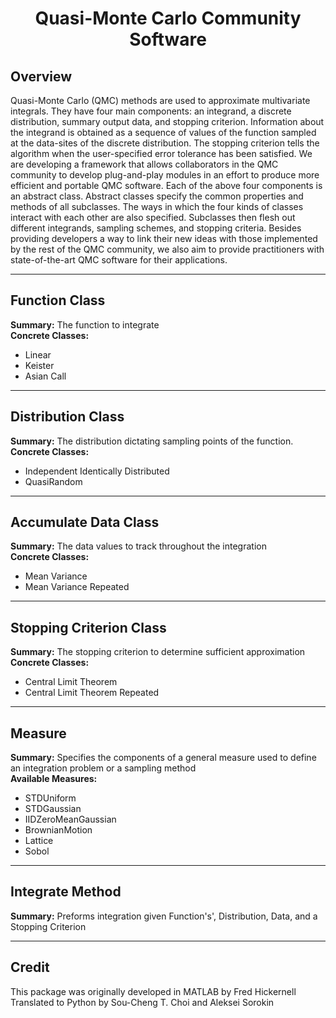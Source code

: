 <center>

# Quasi-Monte Carlo Community Software
</center>

## Overview
Quasi-Monte Carlo (QMC) methods are used to approximate multivariate integrals. They have four main components: an integrand, a discrete distribution, summary output data, and stopping criterion. Information about the integrand is obtained as a sequence of values of the function sampled at the data-sites of the discrete distribution. The stopping criterion tells the algorithm when the user-specified error tolerance has been satisfied. We are developing a framework that allows collaborators in the QMC community to develop plug-and-play modules in an effort to produce more efficient and portable QMC software. Each of the above four components is an abstract class. Abstract classes specify the common properties and methods of all subclasses. The ways in which the four kinds of classes interact with each other are also specified. Subclasses then flesh out different integrands, sampling schemes, and stopping criteria. Besides providing developers a way to link their new ideas with those implemented by the rest of the QMC community, we also aim to provide practitioners with state-of-the-art QMC software for their applications.</p>
<hr>

## Function Class
<b>Summary:</b> The function to integrate<br>
<b>Concrete Classes:</b>
- Linear
- Keister
- Asian Call

<hr>

## Distribution Class
<b>Summary:</b> The distribution dictating sampling points of the function.<br>
<b>Concrete Classes:</b>
- Independent Identically Distributed
- QuasiRandom

<hr>

## Accumulate Data Class
<b>Summary:</b> The data values to track throughout the integration<br>
<b>Concrete Classes:</b>
- Mean Variance
- Mean Variance Repeated

<hr>

## Stopping Criterion Class
<b>Summary:</b> The stopping criterion to determine sufficient approximation<br>
<b>Concrete Classes:</b>
- Central Limit Theorem
- Central Limit Theorem Repeated

<hr>   

## Measure
<b>Summary:</b> Specifies the components of a general measure used to define an integration problem or a sampling method<br>
<b>Available Measures:</b>
- STDUniform
- STDGaussian
- IIDZeroMeanGaussian
- BrownianMotion
- Lattice
- Sobol

<hr>

## Integrate Method
<b>Summary:</b> Preforms integration given Function's', Distribution, Data, and a Stopping Criterion 

<hr>

## Credit
This package was originally developed in MATLAB by Fred Hickernell<br>
Translated to Python by Sou-Cheng T. Choi and Aleksei Sorokin



